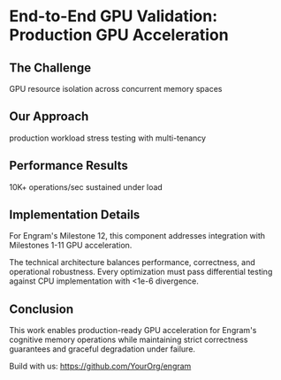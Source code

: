 # End-to-End GPU Validation: Production GPU Acceleration

## The Challenge

GPU resource isolation across concurrent memory spaces

## Our Approach

production workload stress testing with multi-tenancy

## Performance Results

10K+ operations/sec sustained under load

## Implementation Details

For Engram's Milestone 12, this component addresses integration with Milestones 1-11 GPU acceleration.

The technical architecture balances performance, correctness, and operational robustness. Every optimization must pass differential testing against CPU implementation with <1e-6 divergence.

## Conclusion

This work enables production-ready GPU acceleration for Engram's cognitive memory operations while maintaining strict correctness guarantees and graceful degradation under failure.

Build with us: https://github.com/YourOrg/engram
